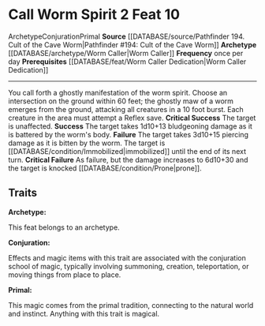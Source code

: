 ﻿---
actions: '[two-actions]'
cost: null
element: null
feat: Call Worm Spirit
frequency: once per day
heighten_level: null
id: '4364'
level: '10'
name: Call Worm Spirit
prerequisite: '[[DATABASE/feat/Worm Caller Dedication|Worm Caller Dedication]]'
rarity: Common
requirement: null
rus_type_level: null
school: Conjuration
source: '[[DATABASE/source/Pathfinder 194. Cult of the Cave Worm|Pathfinder #194:
  Cult of the Cave Worm]]'
subcategory: null
trait:
- '[[DATABASE/trait/Archetype|Archetype]]'
- '[[DATABASE/trait/Conjuration|Conjuration]]'
- '[[DATABASE/trait/Primal|Primal]]'
trigger: null
type: Feat

---
# Call Worm Spirit <span class="action-icon">2</span> <span class="item-type">Feat 10</span>

<span class="item-trait">Archetype</span><span class="item-trait">Conjuration</span><span class="item-trait">Primal</span>
**Source** [[DATABASE/source/Pathfinder 194. Cult of the Cave Worm|Pathfinder #194: Cult of the Cave Worm]]
**Archetype** [[DATABASE/archetype/Worm Caller|Worm Caller]]
**Frequency** once per day
**Prerequisites** [[DATABASE/feat/Worm Caller Dedication|Worm Caller Dedication]]

---
You call forth a ghostly manifestation of the worm spirit. Choose an intersection on the ground within 60 feet; the ghostly maw of a worm emerges from the ground, attacking all creatures in a 10 foot burst. Each creature in the area must attempt a Reflex save.
**Critical Success** The target is unaffected.
**Success** The target takes 1d10+13 bludgeoning damage as it is battered by the worm's body.
**Failure** The target takes 3d10+15 piercing damage as it is bitten by the worm. The target is [[DATABASE/condition/Immobilized|immobilized]] until the end of its next turn.
**Critical Failure** As failure, but the damage increases to 6d10+30 and the target is knocked [[DATABASE/condition/Prone|prone]].

## Traits

**Archetype:**

This feat belongs to an archetype.

**Conjuration:**

Effects and magic items with this trait are associated with the conjuration school of magic, typically involving summoning, creation, teleportation, or moving things from place to place.

**Primal:**

This magic comes from the primal tradition, connecting to the natural world and instinct. Anything with this trait is magical.